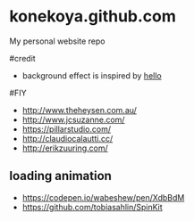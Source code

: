# konekoya.github.com
My personal website repo

#credit
- background effect is inspired by [hello](http://jlord.us/hello/)


#FIY
- http://www.theheysen.com.au/
- http://www.jcsuzanne.com/
- https://pillarstudio.com/
- http://claudiocalautti.cc/
- http://erikzuuring.com/

## loading animation
- https://codepen.io/wabeshew/pen/XdbBdM
- https://github.com/tobiasahlin/SpinKit
